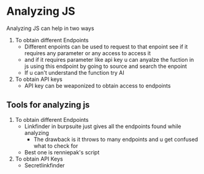 # Analyzing JS
Analyzing JS can help in two ways 
1. To obtain different Endpoints 
    * Different enpoints can be used to request to that enpoint see if it requires any parameter or any access to access it
    * and if it requires parameter like api key u can anyalze the fuction in js using this endpoint by going to source and search the enpoint 
    * If u can't understand the function try AI
2. To obtain API keys
    * API key can be weaponized to obtain access to endpoints
## Tools for analyzing js
1. To obtain different Endpoints
    * Linkfinder in burpsuite just gives all the endpoints found while analyzing
        * The drawback is it throws to many endpoints and u get confused what to check for 
    * Best one is renniepak's script
2. To obtain API Keys
    * Secretlinkfinder